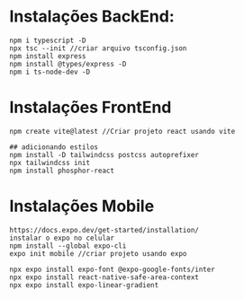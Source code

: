 # Instalações BackEnd:

    npm i typescript -D
    npx tsc --init //criar arquivo tsconfig.json
    npm install express
    npm install @types/express -D
    npm i ts-node-dev -D

# Instalações FrontEnd

    npm create vite@latest //Criar projeto react usando vite

    ## adicionando estilos
    npm install -D tailwindcss postcss autoprefixer
    npx tailwindcss init
    npm install phosphor-react

# Instalações Mobile

    https://docs.expo.dev/get-started/installation/
    instalar o expo no celular
    npm install --global expo-cli
    expo init mobile //criar projeto usando expo

    npx expo install expo-font @expo-google-fonts/inter
    npx expo install react-native-safe-area-context
    npx expo install expo-linear-gradient
